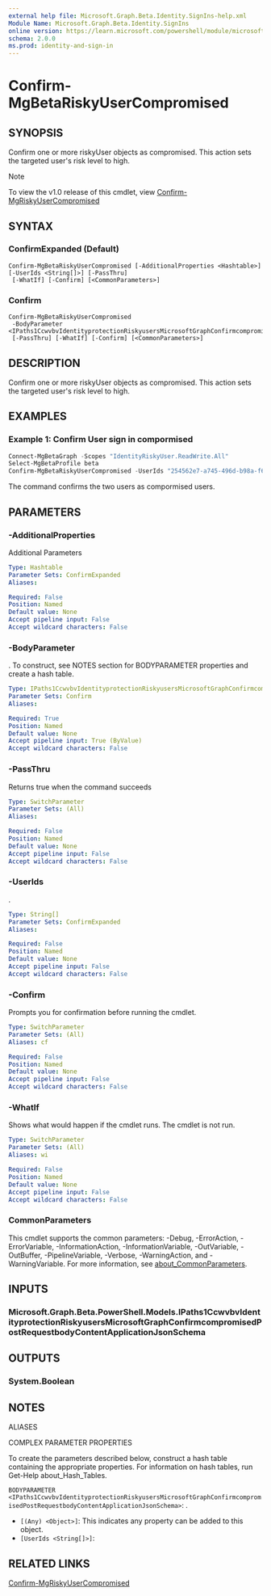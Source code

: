 ```yaml
---
external help file: Microsoft.Graph.Beta.Identity.SignIns-help.xml
Module Name: Microsoft.Graph.Beta.Identity.SignIns
online version: https://learn.microsoft.com/powershell/module/microsoft.graph.beta.identity.signins/confirm-mgbetariskyusercompromised
schema: 2.0.0
ms.prod: identity-and-sign-in
---
```


# Confirm-MgBetaRiskyUserCompromised

## SYNOPSIS
Confirm one or more riskyUser objects as compromised.
This action sets the targeted user's risk level to high.

> [!NOTE]
> To view the v1.0 release of this cmdlet, view [Confirm-MgRiskyUserCompromised](/powershell/module/Microsoft.Graph.Identity.SignIns/Confirm-MgRiskyUserCompromised?view=graph-powershell-1.0)

## SYNTAX

### ConfirmExpanded (Default)
```
Confirm-MgBetaRiskyUserCompromised [-AdditionalProperties <Hashtable>] [-UserIds <String[]>] [-PassThru]
 [-WhatIf] [-Confirm] [<CommonParameters>]
```

### Confirm
```
Confirm-MgBetaRiskyUserCompromised
 -BodyParameter <IPaths1CcwvbvIdentityprotectionRiskyusersMicrosoftGraphConfirmcompromisedPostRequestbodyContentApplicationJsonSchema>
 [-PassThru] [-WhatIf] [-Confirm] [<CommonParameters>]
```

## DESCRIPTION
Confirm one or more riskyUser objects as compromised.
This action sets the targeted user's risk level to high.

## EXAMPLES
### Example 1: Confirm User sign in compormised 
```powershell
Connect-MgBetaGraph -Scopes "IdentityRiskyUser.ReadWrite.All"
Select-MgBetaProfile beta
Confirm-MgBetaRiskyUserCompromised -UserIds "254562e7-a745-496d-b98a-f6770b23152a","8f2ef8bf-53be-45f3-822d-366f51067458"

```
The command confirms the two users as compormised users.



## PARAMETERS

### -AdditionalProperties
Additional Parameters

```yaml
Type: Hashtable
Parameter Sets: ConfirmExpanded
Aliases:

Required: False
Position: Named
Default value: None
Accept pipeline input: False
Accept wildcard characters: False
```

### -BodyParameter
.
To construct, see NOTES section for BODYPARAMETER properties and create a hash table.

```yaml
Type: IPaths1CcwvbvIdentityprotectionRiskyusersMicrosoftGraphConfirmcompromisedPostRequestbodyContentApplicationJsonSchema
Parameter Sets: Confirm
Aliases:

Required: True
Position: Named
Default value: None
Accept pipeline input: True (ByValue)
Accept wildcard characters: False
```

### -PassThru
Returns true when the command succeeds

```yaml
Type: SwitchParameter
Parameter Sets: (All)
Aliases:

Required: False
Position: Named
Default value: None
Accept pipeline input: False
Accept wildcard characters: False
```

### -UserIds
.

```yaml
Type: String[]
Parameter Sets: ConfirmExpanded
Aliases:

Required: False
Position: Named
Default value: None
Accept pipeline input: False
Accept wildcard characters: False
```

### -Confirm
Prompts you for confirmation before running the cmdlet.

```yaml
Type: SwitchParameter
Parameter Sets: (All)
Aliases: cf

Required: False
Position: Named
Default value: None
Accept pipeline input: False
Accept wildcard characters: False
```

### -WhatIf
Shows what would happen if the cmdlet runs.
The cmdlet is not run.

```yaml
Type: SwitchParameter
Parameter Sets: (All)
Aliases: wi

Required: False
Position: Named
Default value: None
Accept pipeline input: False
Accept wildcard characters: False
```

### CommonParameters
This cmdlet supports the common parameters: -Debug, -ErrorAction, -ErrorVariable, -InformationAction, -InformationVariable, -OutVariable, -OutBuffer, -PipelineVariable, -Verbose, -WarningAction, and -WarningVariable. For more information, see [about_CommonParameters](http://go.microsoft.com/fwlink/?LinkID=113216).

## INPUTS

### Microsoft.Graph.Beta.PowerShell.Models.IPaths1CcwvbvIdentityprotectionRiskyusersMicrosoftGraphConfirmcompromisedPostRequestbodyContentApplicationJsonSchema
## OUTPUTS

### System.Boolean
## NOTES

ALIASES

COMPLEX PARAMETER PROPERTIES

To create the parameters described below, construct a hash table containing the appropriate properties. For information on hash tables, run Get-Help about_Hash_Tables.


`BODYPARAMETER <IPaths1CcwvbvIdentityprotectionRiskyusersMicrosoftGraphConfirmcompromisedPostRequestbodyContentApplicationJsonSchema>`: .
  - `[(Any) <Object>]`: This indicates any property can be added to this object.
  - `[UserIds <String[]>]`: 

## RELATED LINKS
[Confirm-MgRiskyUserCompromised](/powershell/module/Microsoft.Graph.Identity.SignIns/Confirm-MgRiskyUserCompromised?view=graph-powershell-1.0)
